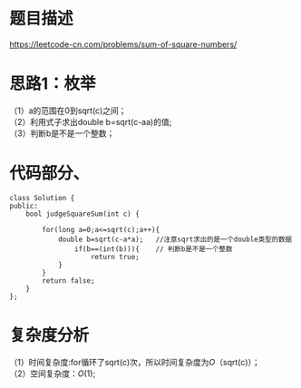 # 题目描述
https://leetcode-cn.com/problems/sum-of-square-numbers/
# 思路1：枚举
（1）a的范围在0到sqrt(c)之间；  
（2）利用式子求出double b=sqrt(c-aa)的值;  
（3）判断b是不是一个整数；
# 代码部分、
```
class Solution {
public:
    bool judgeSquareSum(int c) {
       
        for(long a=0;a<=sqrt(c);a++){
            double b=sqrt(c-a*a);   //注意sqrt求出的是一个double类型的数据
                if(b==(int(b))){    // 判断b是不是一个整数  
                    return true;       
            }
        }
        return false;
    }
};
```
# 复杂度分析
（1）时间复杂度:for循环了sqrt(c)次，所以时间复杂度为*O*（sqrt(c)）；  
（2）空间复杂度：*O*(1);  

